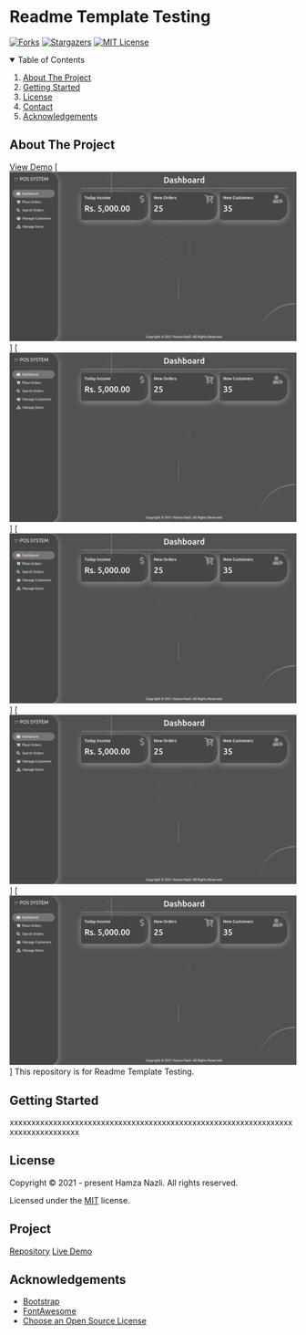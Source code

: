 # Readme Template Testing

[![Forks][forks-shield]][forks-url]
[![Stargazers][stars-shield]][stars-url]
[![MIT License][license-shield]][license-url]

<details open="open">
  <summary>Table of Contents</summary>
  <ol>
    <li>
      <a href="#about-the-project">About The Project</a>
    </li>
    <li>
      <a href="#getting-started">Getting Started</a>
    </li>
    <li><a href="#license">License</a></li>
    <li><a href="#contact">Contact</a></li>
    <li><a href="#acknowledgements">Acknowledgements</a></li>
  </ol>
</details>

## About The Project

<a href="https://github.com/Training-Playground/readme-template-testing.git">View Demo</a>
[![Product Name Screen Shot][product-screenshot]]
[![Product Name Screen Shot][product-screenshot]]
[![Product Name Screen Shot][product-screenshot]]
[![Product Name Screen Shot][product-screenshot]]
[![Product Name Screen Shot][product-screenshot]]
This repository is for Readme Template Testing.

## Getting Started

xxxxxxxxxxxxxxxxxxxxxxxxxxxxxxxxxxxxxxxxxxxxxxxxxxxxxxxxxxxxxxxxxxxxxxxxxxxxxxxxx

## License

Copyright &copy; 2021 - present Hamza Nazli. All rights reserved.

Licensed under the [MIT](LICENSE.txt) license.

## Project

[Repository](https://github.com/Training-Playground/readme-template-testing.git)
[Live Demo](https://hamzanazli.github.io/Simple-POS-App-UI-using-Bootstrap/)

## Acknowledgements

* [Bootstrap](https://getbootstrap.com/)
* [FontAwesome](https://fontawesome.com/)
* [Choose an Open Source License](https://choosealicense.com)



[forks-shield]: https://img.shields.io/github/forks/Training-Playground/readme-template-testing.svg?style=for-the-badge

[forks-url]: https://github.com/Training-Playground/readme-template-testing/network/members

[stars-shield]: https://img.shields.io/github/stars/Training-Playground/readme-template-testing.svg?style=for-the-badge

[stars-url]: https://github.com/Training-Playground/readme-template-testing/stargazers

[license-shield]: https://img.shields.io/github/license/Training-Playground/readme-template-testing.svg?style=for-the-badge

[license-url]: https://github.com/Training-Playground/readme-template-testing/blob/master/LICENSE.txt
[product-screenshot]: images/screenshot.png
